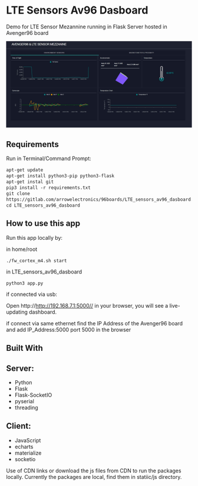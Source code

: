 # LTE Sensors Av96 Dasboard

Demo for LTE Sensor Mezannine running in Flask Server hosted in Avenger96 board

![Alt-Text](/images/avenger_UI.JPG)

## Requirements

Run in Terminal/Command Prompt:

```
apt-get update
apt-get install python3-pip python3-flask
apt-get instal git
pip3 install -r requirements.txt
git clone https://gitlab.com/arrowelectronics/96boards/LTE_sensors_av96_dasboard.git
cd LTE_sensors_av96_dasboard
```

## How to use this app

Run this app locally by:

in home/root

```
./fw_cortex_m4.sh start
```

in LTE_sensors_av96_dasboard

```
python3 app.py
```

if connected via usb:

Open http://http://192.168.7.1:5000// in your browser, you will see a live-updating dashboard.

if connect via same ethernet find the IP Address of the Avenger96 board and add IP_Address:5000 port 5000 in the browser

## Built With

## Server:

- Python
- Flask
- Flask-SocketIO
- pyserial
- threading

## Client:

- JavaScript
- echarts
- materialize
- socketio

Use of CDN links or download the js files from CDN to run the packages locally.
Currently the packages are local, find them in statiic/js directory.
